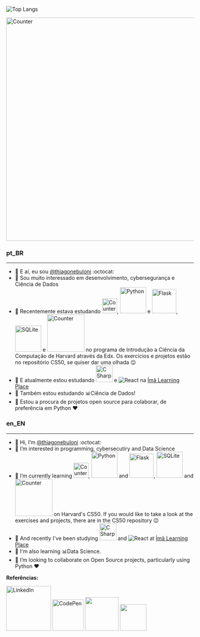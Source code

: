 ![Top Langs](https://github-readme-stats.vercel.app/api/top-langs/?username=thiagonebuloni&layout=compact&theme=nord&PAT_1)

<div><img src="http://github-profile-summary-cards.vercel.app/api/cards/profile-details?username=thiagonebuloni&theme=nord_dark" alt="Counter" width=600 /></div>



### pt_BR
---
- 👋 E aí, eu sou <a href="https://www.linkedin.com/in/thiago-nebuloni-51446593/" target="_blank">@thiagonebuloni</a> :octocat:
- 👀 Sou muito interessado em desenvolvimento, cybersegurança e Ciência de Dados
- 🌱 Recentemente estava estudando <img src="https://img.shields.io/badge/C-00599C?style=for-the-badge&logo=c&logoColor=white" alt="Counter" width=40 />, <img src="https://img.shields.io/badge/Python-FFD43B?style=for-the-badge&logo=python&logoColor=blue" alt="Python" width=70 style="max-width=100%;"/> e <img src="https://img.shields.io/badge/Flask-000000?style=for-the-badge&logo=flask&logoColor=white" alt="Flask" width=65 style="max-width=100%;"/>, <img src="https://img.shields.io/badge/SQLite-07405E?style=for-the-badge&logo=sqlite&logoColor=white" alt="SQLite" width=70 /> e <img src="https://img.shields.io/badge/JavaScript-323330?style=for-the-badge&logo=javascript&logoColor=F7DF1E" alt="Counter" width=100 /> no programa de Introdução a Ciência da Computação de Harvard através da Edx. Os exercícios e projetos estão no repositório CS50, se quiser dar uma olhada :wink:
- 🌱 E atualmente estou estudando <img src="https://img.shields.io/badge/C%23-239120?style=for-the-badge&logo=c-sharp&logoColor=white" alt="C Sharp" width=45/> e <img src="https://camo.githubusercontent.com/137a7a0f28f9e326bcc81a5a0bd853c86435143774c15642d827a5788e778667/68747470733a2f2f696d672e736869656c64732e696f2f62616467652f2d52656163742d626c61636b3f7374796c653d666c61742d737175617265266c6f676f3d7265616374" alt="React" data-canonical-src="https://img.shields.io/badge/-React-black?style=flat-square&amp;logo=react" style="max-width: 100%;">
na <a href="https://imalearningplace.com/programa-sharp-coders">Ímã Learning Place</a> 
- 🌱 Também estou estudando 📊Ciência de Dados!
- 🔎 Estou a procura de projetos open source para colaborar, de preferência em Python :heart:


### en_EN
---
- 👋 Hi, I’m <a href="https://www.linkedin.com/in/thiago-nebuloni-51446593/" target="_blank">@thiagonebuloni</a> :octocat:
- 👀 I’m interested in programming, cybersecutiry and Data Science
- 🌱 I’m currently learning <img src="https://img.shields.io/badge/C-00599C?style=for-the-badge&logo=c&logoColor=white" alt="Counter" width=40 />, <img src="https://img.shields.io/badge/Python-FFD43B?style=for-the-badge&logo=python&logoColor=blue" alt="Python" width=70 style="max-width=100%;"/> and <img src="https://img.shields.io/badge/Flask-000000?style=for-the-badge&logo=flask&logoColor=white" alt="Flask" width=65 style="max-width=100%;"/>, <img src="https://img.shields.io/badge/SQLite-07405E?style=for-the-badge&logo=sqlite&logoColor=white" alt="SQLite" width=70 /> and <img src="https://img.shields.io/badge/JavaScript-323330?style=for-the-badge&logo=javascript&logoColor=F7DF1E" alt="Counter" width=100 /> on Harvard's CS50. If you would like to take a look at the exercises and projects, there are in the CS50 repository :wink:
- 🌱 And recently I've been studying <img src="https://img.shields.io/badge/C%23-239120?style=for-the-badge&logo=c-sharp&logoColor=white" alt="C Sharp" width=45/> and <img src="https://camo.githubusercontent.com/137a7a0f28f9e326bcc81a5a0bd853c86435143774c15642d827a5788e778667/68747470733a2f2f696d672e736869656c64732e696f2f62616467652f2d52656163742d626c61636b3f7374796c653d666c61742d737175617265266c6f676f3d7265616374" alt="React" data-canonical-src="https://img.shields.io/badge/-React-black?style=flat-square&amp;logo=react" style="max-width: 100%;"> at <a href="https://imalearningplace.com/programa-sharp-coders">Ímã Learning Place</a>
- 🌱 I'm also learning 📊Data Science. 
- 🔎 I’m looking to collaborate on Open Source projects, particularly using Python :heart:


<p><strong>Referências:</strong></p>
<div><a href="https://www.linkedin.com/in/thiago-nebuloni-51446593/" target="_blank"><img src="https://img.shields.io/badge/thiagonebuloni-0077B5?style=flat-square&logo=linkedin&logoColor=white&link=https://www.linkedin.com/in/thiago-nebuloni-51446593/" alt="LinkedIn" width=120 /></a> <a href="https://codepen.io/ThiagoNebuloni/"><img src="https://img.shields.io/badge/Codepen-000000?style=for-the-badge&logo=codepen&logoColor=blue" alt="CodePen" width=84 /></a>
<a href="https://twitter.com/Nebulonit" alt="Twitter" target="_blank"><img src="https://img.shields.io/badge/Nebulonit-1DA1F2?style=flat-square&logo=twitter&logoColor=white" width=90 /></a>
<a href="mailto:thiago.nebuloni@gmail.com" alt="Gmail" target"_blank"><img src="https://img.shields.io/badge/Gmail-D14836?style=for-the-badge&logo=gmail&logoColor=white" width=71 />
</div>


<!---
![Top Langs](https://github-readme-stats.vercel.app/api/top-langs/?username=thiagonebuloni&layout=compact&theme=nord&PAT_1)
<img src="https://github-readme-stats.vercel.app/api/top-langs/?username=thiagonebuloni" alt="Counter" width=250 /> 
![Anurag's GitHub stats](https://github-readme-stats.vercel.app/api?username=thiagonebuloni&show_icons=true&theme=dracula)
<a href="https://www.linkedin.com/in/thiagonebuloni-"><img src="https://img.shields.io/badge/thiagonebuloni-0077B5?style=flat-square&logo=linkedin&logoColor=white&link=https://www.linkedin.com/in/thiagonebuloni-" target="new" alt="LinkedIn" width=120 /></a>
<a href="https://img.shields.io/badge/-natansl-blue?style=flat-square&logo=Linkedin&logoColor=white&link=https://www.linkedin.com/in/natanael-de-sousa-leite-57980725/"><img src="https://img.shields.io/badge/-natansl-blue?style=flat-square&logo=Linkedin&logoColor=white&link=https://www.linkedin.com/in/natanael-de-sousa-leite-57980725/"></a>
** Linkedin **

<img src="https://img.shields.io/badge/-GitHub-181717?style=flat-square&logo=github" alt="Counter" width=100 />
<img src="https://github-profile-summary-cards.vercel.app/api/cards/profile-details?username=thiagonebuloni&theme=vue" alt="Counter" width=500 /> ***
<img src="https://github-readme-stats.vercel.app/api?username=thiagonebuloni" alt="Counter" width=500 />
<img src="https://github-readme-stats.vercel.app/api/top-langs/?username=thiagonebuloni" alt="Counter" width=300 />
<img src="https://hits.seeyoufarm.com/api/count/incr/badge.svg?url=https%3A%2F%2Fgithub.com%2Fthiagonebuloni1212%2Fhit-counter" alt="Counter" width=90 />
<img src="https://github-readme-streak-stats.herokuapp.com/?user=thiagonebuloni" alt="Coding stats" width=500 />
<img src="https://raw.githubusercontent.com/devicons/devicon/master/icons/python/python-original.svg" alt="Python" height="40" width=40/>
<img src="https://img.shields.io/badge/Flask-000000?style=for-the-badge&logo=flask&logoColor=white" alt="Flask" style="max-width=100%;"/>
<img src="https://img.shields.io/badge/Python-FFD43B?style=for-the-badge&logo=python&logoColor=blue" alt="Python" width=85 style="max-width=100%;"/>


https://img.shields.io/badge/Tumblr-%2336465D.svg?&style=for-the-badge&logo=Tumblr&logoColor=white
https://img.shields.io/badge/LinkedIn-0077B5?style=for-the-badge&logo=linkedin&logoColor=white
https://img.shields.io/badge/GitHub-100000?style=for-the-badge&logo=github&logoColor=white
https://img.shields.io/badge/Codepen-000000?style=for-the-badge&logo=codepen&logoColor=white
https://img.shields.io/badge/HackTheBox-111927?style=for-the-badge&logo=Hack%20The%20Box&logoColor=9FEF00
https://img.shields.io/badge/Linux-FCC624?style=for-the-badge&logo=linux&logoColor=black
https://img.shields.io/badge/Kali_Linux-557C94?style=for-the-badge&logo=kali-linux&logoColor=white
https://img.shields.io/badge/Debian-A81D33?style=for-the-badge&logo=debian&logoColor=white
https://img.shields.io/badge/Pandas-2C2D72?style=for-the-badge&logo=pandas&logoColor=white
https://img.shields.io/badge/Numpy-777BB4?style=for-the-badge&logo=numpy&logoColor=white
https://img.shields.io/badge/JavaScript-323330?style=for-the-badge&logo=javascript&logoColor=F7DF1E
https://img.shields.io/badge/C-00599C?style=for-the-badge&logo=c&logoColor=white
https://img.shields.io/badge/Jupyter-F37626.svg?&style=for-the-badge&logo=Jupyter&logoColor=white
<img src="https://raw.githubusercontent.com/devicons/devicon/master/icons/python/python-original.svg" alt="Python" height="40" width=40/>
<img src="https://img.shields.io/badge/Flask-000000?style=for-the-badge&logo=flask&logoColor=white" alt="Flask" style="max-width=100%;"/>

icone with shadow:
<code><a target="_blank" rel="noopener noreferrer nofollow" href="https://raw.githubusercontent.com/github/explore/80688e429a7d4ef2fca1e82350fe8e3517d3494d/topics/python/python.png"><img height="40" src="https://raw.githubusercontent.com/github/explore/80688e429a7d4ef2fca1e82350fe8e3517d3494d/topics/python/python.png" style="max-width: 100%;"></a></code>

thiagonebuloni/thiagonebuloni is a ✨ special ✨ repository because its `README.md` (this file) appears on your GitHub profile.
You can click the Preview link to take a look at your changes.
--->
